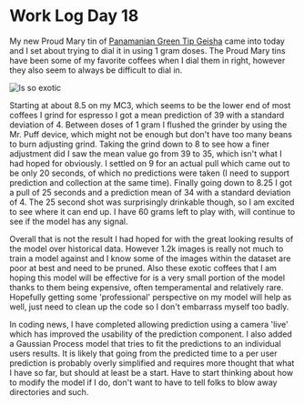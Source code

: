 # Work Log Day 18

My new Proud Mary tin of [Panamanian Green Tip Geisha](https://proudmarycoffee.com/collections/deluxe/products/limited-panama-lamastus-family-estates-elida-green-tip-geisha-asd-natural-100gm-tin) came into today and I set about trying to dial it in using 1 gram doses. The Proud Mary tins have been some of my favorite coffees when I dial them in right, however they also seem to always be difficult to dial in.

![Is so exotic]({{site.url}}/optpresso/blog/img/day18-exotic.jpg)

Starting at about 8.5 on my MC3, which seems to be the lower end of most coffees I grind for espresso I got a mean prediction of 39 with a standard deviation of 4. Between doses of 1 gram I flushed the grinder by using the Mr. Puff device, which might not be enough but don't have too many beans to burn adjusting grind. Taking the grind down to 8 to see how a finer adjustment did I saw the mean value go from 39 to 35, which isn't what I had hoped for obviously. I settled on 9 for an actual pull which came out to be only 20 seconds, of which no predictions were taken (I need to support prediction and collection at the same time). Finally going down to 8.25 I got a pull of 25 seconds and a prediction mean of 34 with a standard deviation of 4. The 25 second shot was surprisingly drinkable though, so I am excited to see where it can end up. I have 60 grams left to play with, will continue to see if the model has any signal.

Overall that is not the result I had hoped for with the great looking results of the model over historical data. However 1.2k images is really not much to train a model against and I know some of the images within the dataset are poor at best and need to be pruned. Also these exotic coffees that I am hoping this model will be effective for is a very small portion of the model thanks to them being expensive, often temperamental and relatively rare. Hopefully getting some 'professional' perspective on my model will help as well, just need to clean up the code so I don't embarrass myself too badly.

In coding news, I have completed allowing prediction using a camera 'live' which has improved the usability of the prediction component. I also added a Gaussian Process model that tries to fit the predictions to an individual users results. It is likely that going from the predicted time to a per user prediction is probably overly simplified and requires more thought that what I have so far, but should at least be a start. Have to start thinking about how to modify the model if I do, don't want to have to tell folks to blow away directories and such.